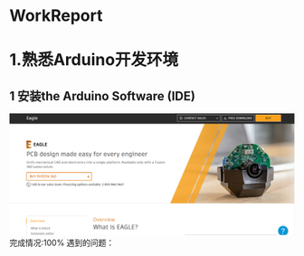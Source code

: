 # WorkReport
1.熟悉Arduino开发环境
===================                                                        
 1     安装the Arduino Software (IDE)                             
 -----------------------------------------------------------------
 ![image](https://github.com/Shockwave202/WorkReport/raw/master/image/EAGLE.png)
                                      完成情况:100%       遇到的问题： 















